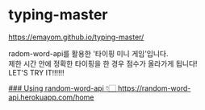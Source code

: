 # typing-master
https://emayom.github.io/typing-master/  
  
  radom-word-api를 활용한 '타이핑 미니 게임'입니다.  
  제한 시간 안에 정확한 타이핑을 한 경우 점수가 올라가게 됩니다!  
  LET'S TRY IT!!!!!!


<u> ### Using random-word-api 👇🏻 </u>
https://random-word-api.herokuapp.com/home

